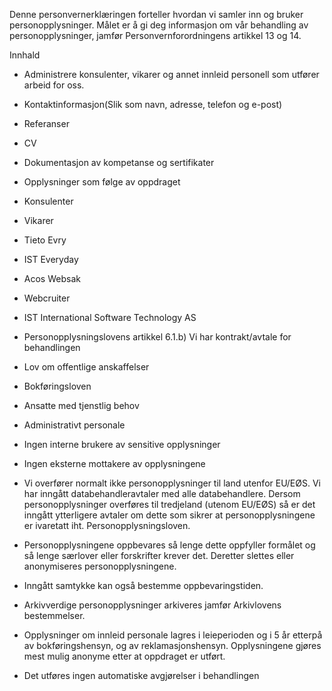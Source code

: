 <!-- title: Administrere innleid personell -->


  

Denne personvernerklæringen forteller hvordan vi samler inn og bruker personopplysninger. Målet er å gi deg informasjon om vår behandling av personopplysninger, jamfør Personvernforordningens artikkel 13 og 14.

  

Innhald

*   Administrere konsulenter, vikarer og annet innleid personell som utfører arbeid for oss.  
    
*   Kontaktinformasjon(Slik som navn, adresse, telefon og e-post)  
    
*   Referanser  
    
*   CV  
    
*   Dokumentasjon av kompetanse og sertifikater  
    
*   Opplysninger som følge av oppdraget  
    
*   Konsulenter  
    
*   Vikarer  
    
*   Tieto Evry  
    
*   IST Everyday  
    
*   Acos Websak  
    
*   Webcruiter  
    
*   IST International Software Technology AS  
    
*   Personopplysningslovens artikkel 6.1.b) Vi har kontrakt/avtale for behandlingen  
    
*   Lov om offentlige anskaffelser  
    
*   Bokføringsloven  
    
*   Ansatte med tjenstlig behov  
    
*   Administrativt personale  
    
*   Ingen interne brukere av sensitive opplysninger  
    
*   Ingen eksterne mottakere av opplysningene  
    
*   Vi overfører normalt ikke personopplysninger til land utenfor EU/EØS. Vi har inngått databehandleravtaler med alle databehandlere. Dersom personopplysninger overføres til tredjeland (utenom EU/EØS) så er det inngått ytterligere avtaler om dette som sikrer at personopplysningene er ivaretatt iht. Personopplysningsloven.  
    
*   Personopplysningene oppbevares så lenge dette oppfyller formålet og så lenge særlover eller forskrifter krever det. Deretter slettes eller anonymiseres personopplysningene.  
    
*   Inngått samtykke kan også bestemme oppbevaringstiden.  
    
*   Arkivverdige personopplysninger arkiveres jamfør Arkivlovens bestemmelser.  
    
*   Opplysninger om innleid personale lagres i leieperioden og i 5 år etterpå av bokføringshensyn, og av reklamasjonshensyn. Opplysningene gjøres mest mulig anonyme etter at oppdraget er utført.  
    
*   Det utføres ingen automatiske avgjørelser i behandlingen